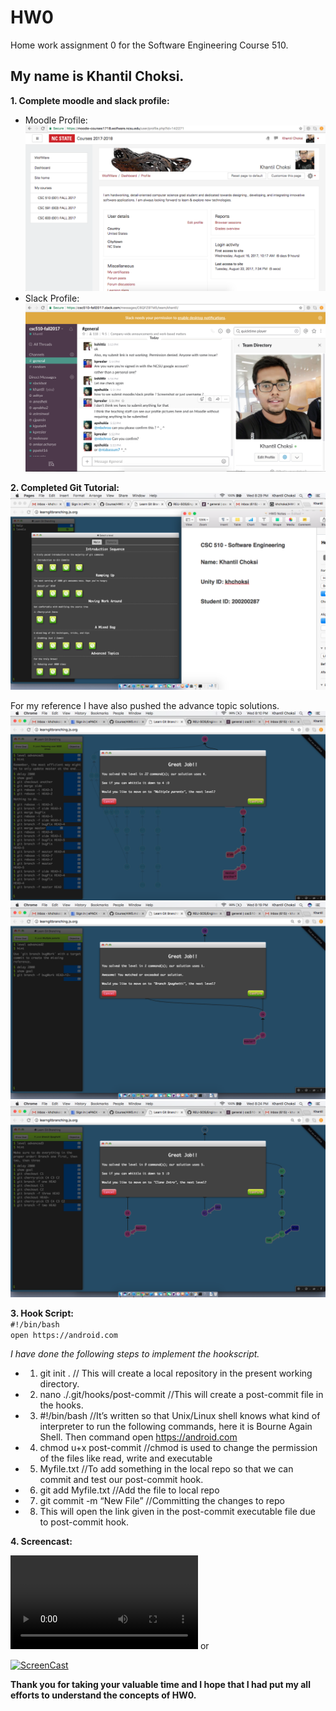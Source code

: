 # HW0
Home work assignment 0 for the Software Engineering Course 510.

## My name is Khantil Choksi.

**1. Complete moodle and slack profile:**
* Moodle Profile: ![img](/screenshots/MoodleProfile.png)  
* Slack Profile: ![img](/screenshots/SlackProfile.png)

**2. Completed Git Tutorial:**
![img](/screenshots/CompletedGitTutorial.png)  

For my reference I have also pushed the advance topic solutions.  
![AdvancedTopic1](/screenshots/AdvancedTopic1Solution.png)  
![AdvancedTopic2](/screenshots/AdvancedTopic2Solution.png)  
![AdvancedTopic3](/screenshots/AdvancedTopic3Solution.png)

**3. Hook Script:**  
`#!/bin/bash`  
`open https://android.com`

*I have done the following steps to implement the hookscript.*

* 1. git init .            // This will create a local repository in the present working directory.
* 2. nano ./.git/hooks/post-commit    //This will create a post-commit file in the hooks.
* 3. #!/bin/bash   //It’s written so that Unix/Linux shell knows what kind of interpreter to run the following commands, here it is Bourne Again Shell.  Then command open https://android.com
* 4. chmod u+x post-commit   //chmod is used to change the permission of the files like read, write and executable
* 5. Myfile.txt //To add something in the local repo so that we can commit and test our post-commit hook.
* 6. git add Myfile.txt //Add the file to local repo
* 7. git commit -m “New File” //Committing the changes to repo
* 8. This will open the link given in the post-commit executable file due to post-commit hook.


**4. Screencast:**

![My Screencast](/HooksScreencastCompressed.mov)
or   

[![ScreenCast](https://img.youtube.com/vi/kUO9cr0g3kE/0.jpg)](https://www.youtube.com/watch?v=kUO9cr0g3kE)



**Thank you for taking your valuable time and I hope that I had put my all efforts to understand the concepts of HW0.**


